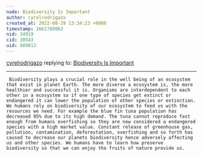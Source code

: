 ```yaml
---
node: Biodiversity Is Important 
author: cyrelrodrigazo
created_at: 2022-08-29 13:34:23 +0000
timestamp: 1661780063
nid: 34919
cid: 30543
uid: 809813
---
```




[cyrelrodrigazo](../profile/cyrelrodrigazo) replying to: [Biodiversity Is Important ](../notes/TheChessGym/08-29-2022/biodiversity-is-important)

----
     Biodiversity plays a crucial role in the well being of an ecosystem that exist in planet Earth. The more diverse a ecosystem is, the more healthier and successful it is. Organisms are interdependent to each other in a ecosystem so if one type of species get extinct or endangered it can lower the population of other species or extinction. We humans rely on biodiversity of our ecosystem to feed us with the resources we need. For example the blue fin tuna population has decreased 95% due to its high demand. The tuna cannot reproduce fast enough from humans overfishing so they are now considered a endangered species with a high market value. Constant release of greenhouse gas, pollution, contamination, deforestation, overfishing and so forth has caused to decrease our planets biodiversity hence adversely affecting us and other species. We humans have to learn how preserve biodiversity so that we can enjoy the fruits of nature provide us. 